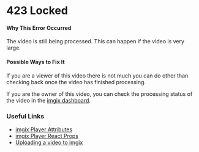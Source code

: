 # 423 Locked

#### Why This Error Occurred

The video is still being processed. This can happen if the video is very large.

#### Possible Ways to Fix It

If you are a viewer of this video there is not much you can do other than checking back once the video has finished processing.

If you are the owner of this video, you can check the processing status of the video in the [imgix dashboard](https://dashboard.imgix.com/).

### Useful Links

- [imgix Player Attributes](https://github.com/imgix/ix-elements/blob/main/packages/ix-player/REFERENCE.md#attributes)
- [imgix Player React Props](https://github.com/imgix/ix-elements/blob/main/packages/ix-player/REFERENCE.md#properties)
- [Uploading a video to imgix](https://docs.imgix.com/setup/getting-started-with-video#uploading-a-video)
